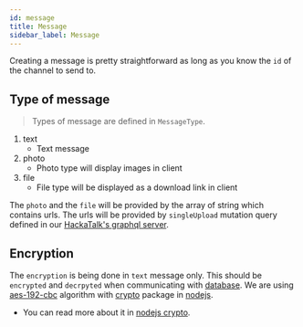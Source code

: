 ```yaml
---
id: message
title: Message
sidebar_label: Message
---
```


Creating a message is pretty straightforward as long as you know the `id` of the channel to send to.

## Type of message

> Types of message are defined in `MessageType`.

1. text
   * Text message
2. photo
   * Photo type will display images in client
3. file
   * File type will be displayed as a download link in client

The `photo` and the `file` will be provided by the array of string which contains urls. The urls will be provided by `singleUpload` mutation query defined in our [HackaTalk's graphql server](http://hackatalk.azurewebsites.net/graphql).

## Encryption

The `encryption` is being done in `text` message only. This should be `encrypted` and `decrpyted` when communicating with [database](https://en.wikipedia.org/wiki/Database). We are using [aes-192-cbc](https://encode-decode.com/aes-192-cbc-encrypt-online) algorithm with [crypto](https://nodejs.org/api/crypto.html) package in [nodejs](https://nodejs.org).
* You can read more about it in [nodejs crypto](https://nodejs.org/api/crypto.html).